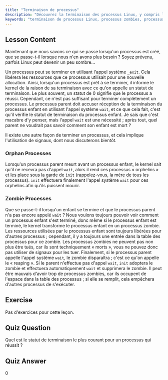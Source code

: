 ```yaml
---
title: "Terminaison de processus"
description: "Découvrez la terminaison des processus Linux, y compris les processus orphelins et zombies. Comprenez les appels système _exit et wait pour une gestion efficace des processus."
keywords: "terminaison de processus Linux, processus zombies, processus orphelins, appel système wait, _exit, tutoriel Linux, Linux pour débutants"
---
```


## Lesson Content

Maintenant que nous savons ce qui se passe lorsqu'un processus est créé, que se passe-t-il lorsque nous n'en avons plus besoin ? Soyez prévenu, parfois Linux peut devenir un peu sombre...

Un processus peut se terminer en utilisant l'appel système `_exit`. Cela libérera les ressources que ce processus utilisait pour une nouvelle allocation. Ainsi, lorsqu'un processus est prêt à se terminer, il informe le kernel de la raison de sa terminaison avec ce qu'on appelle un statut de terminaison. Le plus souvent, un statut de 0 signifie que le processus a réussi. Cependant, ce n'est pas suffisant pour terminer complètement un processus. Le processus parent doit accuser réception de la terminaison du processus enfant en utilisant l'appel système `wait`, et ce que cela fait, c'est qu'il vérifie le statut de terminaison du processus enfant. Je sais que c'est macabre d'y penser, mais l'appel `wait` est une nécessité ; après tout, quel parent ne voudrait pas savoir comment son enfant est mort ?

Il existe une autre façon de terminer un processus, et cela implique l'utilisation de signaux, dont nous discuterons bientôt.

### Orphan Processes

Lorsqu'un processus parent meurt avant un processus enfant, le kernel sait qu'il ne recevra pas d'appel `wait`, alors il rend ces processus « orphelins » et les place sous la garde de `init` (rappelez-vous, la mère de tous les processus). `init` effectuera finalement l'appel système `wait` pour ces orphelins afin qu'ils puissent mourir.

### Zombie Processes

Que se passe-t-il lorsqu'un enfant se termine et que le processus parent n'a pas encore appelé `wait` ? Nous voulons toujours pouvoir voir comment un processus enfant s'est terminé, donc même si le processus enfant est terminé, le kernel transforme le processus enfant en un processus zombie. Les ressources utilisées par le processus enfant sont toujours libérées pour d'autres processus ; cependant, il y a toujours une entrée dans la table des processus pour ce zombie. Les processus zombies ne peuvent pas non plus être tués, car ils sont techniquement « morts », vous ne pouvez donc pas utiliser de signaux pour les tuer. Finalement, si le processus parent appelle l'appel système `wait`, le zombie disparaîtra ; c'est ce qu'on appelle le « reaping ». Si le parent n'effectue pas d'appel `wait`, `init` adoptera le zombie et effectuera automatiquement `wait` et supprimera le zombie. Il peut être mauvais d'avoir trop de processus zombies, car ils occupent de l'espace dans la table des processus ; si elle se remplit, cela empêchera d'autres processus de s'exécuter.

## Exercise

Pas d'exercices pour cette leçon.

## Quiz Question

Quel est le statut de terminaison le plus courant pour un processus qui réussit ?

## Quiz Answer

0
